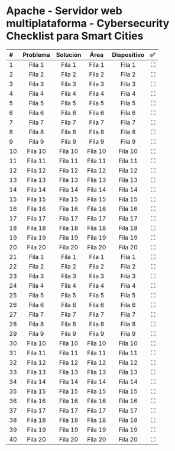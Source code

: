# Apache - Servidor web multiplataforma - Cybersecurity Checklist para Smart Cities

| # | Problema | Solución | Área | Dispositivo |  ✅  |
|:----------|:---------:|:---------:|:---------:|:---------:|----------:|
| 1    | Fila 1    | Fila 1    | Fila 1    | Fila 1    | ⛶    |
| 2    | Fila 2    | Fila 2    | Fila 2    | Fila 2    | ⛶    |
| 3    | Fila 3    | Fila 3    | Fila 3    | Fila 3    | ⛶    |
| 4    | Fila 4    | Fila 4    | Fila 4    | Fila 4    | ⛶    |
| 5    | Fila 5    | Fila 5    | Fila 5    | Fila 5    | ⛶    |
| 6    | Fila 6    | Fila 6    | Fila 6    | Fila 6    | ⛶    |
| 7    | Fila 7    | Fila 7    | Fila 7    | Fila 7    | ⛶    |
| 8    | Fila 8    | Fila 8    | Fila 8    | Fila 8    | ⛶    |
| 9    | Fila 9    | Fila 9    | Fila 9    | Fila 9    | ⛶    |
| 10   | Fila 10   | Fila 10   | Fila 10   | Fila 10   | ⛶   |
| 11   | Fila 11   | Fila 11   | Fila 11   | Fila 11   | ⛶   |
| 12   | Fila 12   | Fila 12   | Fila 12   | Fila 12   | ⛶   |
| 13   | Fila 13   | Fila 13   | Fila 13   | Fila 13   | ⛶   |
| 14   | Fila 14   | Fila 14   | Fila 14   | Fila 14   | ⛶   |
| 15   | Fila 15   | Fila 15   | Fila 15   | Fila 15   | ⛶   |
| 16   | Fila 16   | Fila 16   | Fila 16   | Fila 16   | ⛶   |
| 17   | Fila 17   | Fila 17   | Fila 17   | Fila 17   | ⛶   |
| 18   | Fila 18   | Fila 18   | Fila 18   | Fila 18   | ⛶   |
| 19   | Fila 19   | Fila 19   | Fila 19   | Fila 19   | ⛶   |
| 20   | Fila 20   | Fila 20   | Fila 20   | Fila 20   | ⛶   |
| 21    | Fila 1    | Fila 1    | Fila 1    | Fila 1    | ⛶    |
| 22    | Fila 2    | Fila 2    | Fila 2    | Fila 2    | ⛶    |
| 23    | Fila 3    | Fila 3    | Fila 3    | Fila 3    | ⛶    |
| 24    | Fila 4    | Fila 4    | Fila 4    | Fila 4    | ⛶    |
| 25    | Fila 5    | Fila 5    | Fila 5    | Fila 5    | ⛶    |
| 26    | Fila 6    | Fila 6    | Fila 6    | Fila 6    | ⛶    |
| 27    | Fila 7    | Fila 7    | Fila 7    | Fila 7    | ⛶    |
| 28    | Fila 8    | Fila 8    | Fila 8    | Fila 8    | ⛶    |
| 29    | Fila 9    | Fila 9    | Fila 9    | Fila 9    | ⛶    |
| 30   | Fila 10   | Fila 10   | Fila 10   | Fila 10   | ⛶   |
| 31   | Fila 11   | Fila 11   | Fila 11   | Fila 11   | ⛶   |
| 32   | Fila 12   | Fila 12   | Fila 12   | Fila 12   | ⛶   |
| 33   | Fila 13   | Fila 13   | Fila 13   | Fila 13   | ⛶   |
| 34   | Fila 14   | Fila 14   | Fila 14   | Fila 14   | ⛶   |
| 35   | Fila 15   | Fila 15   | Fila 15   | Fila 15   | ⛶   |
| 36   | Fila 16   | Fila 16   | Fila 16   | Fila 16   | ⛶   |
| 37   | Fila 17   | Fila 17   | Fila 17   | Fila 17   | ⛶   |
| 38   | Fila 18   | Fila 18   | Fila 18   | Fila 18   | ⛶   |
| 39   | Fila 19   | Fila 19   | Fila 19   | Fila 19   | ⛶   |
| 40   | Fila 20   | Fila 20   | Fila 20   | Fila 20   | ⛶   |
